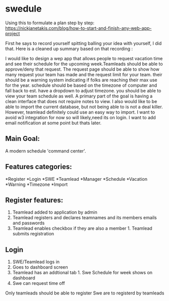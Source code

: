 # swedule
Using this to formulate a plan step by step:
https://nickjanetakis.com/blog/how-to-start-and-finish-any-web-app-project

First he says to record yourself spitting balling your idea with yourself, I did that. Here is a cleaned up summary based on that recording :


I would like to design a wep app that allows people to request vacation time and see their schedule for the upcoming week.Teamleads should be able to approve/deny that request. The request page should be able to show how many request your team has made and the request limit for your team. their should be a warning system indicating if folks are reaching their max use for the year. schedule should be based on the timezone of computer and fall back to est. have a dropdown to adjust timezone. you should be able to view your team schedule as well. A primary part of the goal is having a clean interface that does not require notes to view. I also would like to be able to import the current database, but not being able to is not a deal killer. However, teamlead definitely could use an easy way to import. I want to avoid w3 integration for now so will likely,need its on login. I want to add email notification at some point but thats later.

## Main Goal:
A modern schedule 'command center'.

## Features categories:
*Register
*Login
*SWE
*Teamlead
*Manager
*Schedule
*Vacation
*Warning
*Timezone
*Import

## Register features:
1. Teamlead added to application by admin 
  1. Teamlead registers and declares teamnames and its members emails and passwords
   1. Teamlead enables checkbox if they are also a member
     1. Teamlead submits registration
      
## Login
1. SWE/Teamlead logs in
  1. Goes to dashboard screen
   1. Teamlead has an addtional tab
    1. Swe Schedule for week shows on dashboard
1. Swe can request time off
 



Only teamleads should be able to register
Swe are to registerd by teamleads
